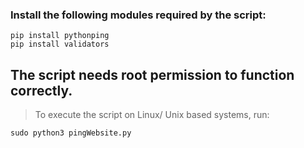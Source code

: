 ### Install the following modules required by the script:

`` pip install pythonping `` <br />
`` pip install validators ``

## The script needs root permission to function correctly. 

> To execute the script on Linux/ Unix based systems, run:

`` sudo python3 pingWebsite.py ``
